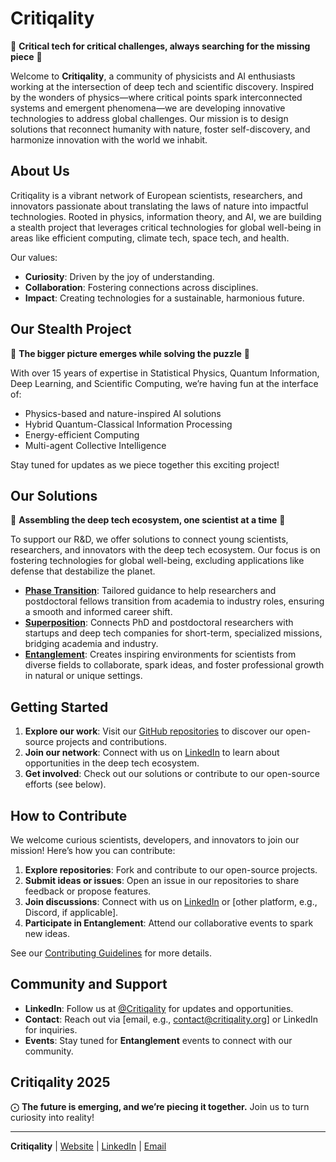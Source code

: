 # Critiqality

🧩 **Critical tech for critical challenges, always searching for the missing piece** 🧩

Welcome to **Critiqality**, a community of physicists and AI enthusiasts working at the intersection of deep tech and scientific discovery. Inspired by the wonders of physics—where critical points spark interconnected systems and emergent phenomena—we are developing innovative technologies to address global challenges. Our mission is to design solutions that reconnect humanity with nature, foster self-discovery, and harmonize innovation with the world we inhabit.

## About Us

Critiqality is a vibrant network of European scientists, researchers, and innovators passionate about translating the laws of nature into impactful technologies. Rooted in physics, information theory, and AI, we are building a stealth project that leverages critical technologies for global well-being in areas like efficient computing, climate tech, space tech, and health.

Our values:
- **Curiosity**: Driven by the joy of understanding.
- **Collaboration**: Fostering connections across disciplines.
- **Impact**: Creating technologies for a sustainable, harmonious future.

## Our Stealth Project

🧩 **The bigger picture emerges while solving the puzzle** 🧩

With over 15 years of expertise in Statistical Physics, Quantum Information, Deep Learning, and Scientific Computing, we’re having fun at the interface of:
- Physics-based and nature-inspired AI solutions
- Hybrid Quantum-Classical Information Processing
- Energy-efficient Computing
- Multi-agent Collective Intelligence

Stay tuned for updates as we piece together this exciting project!

## Our Solutions

🧩 **Assembling the deep tech ecosystem, one scientist at a time** 🧩

To support our R&D, we offer solutions to connect young scientists, researchers, and innovators with the deep tech ecosystem. Our focus is on fostering technologies for global well-being, excluding applications like defense that destabilize the planet.

- **[Phase Transition](link-to-solution)**: Tailored guidance to help researchers and postdoctoral fellows transition from academia to industry roles, ensuring a smooth and informed career shift.
- **[Superposition](link-to-solution)**: Connects PhD and postdoctoral researchers with startups and deep tech companies for short-term, specialized missions, bridging academia and industry.
- **[Entanglement](link-to-solution)**: Creates inspiring environments for scientists from diverse fields to collaborate, spark ideas, and foster professional growth in natural or unique settings.

## Getting Started

1. **Explore our work**: Visit our [GitHub repositories](link-to-org-repos) to discover our open-source projects and contributions.
2. **Join our network**: Connect with us on [LinkedIn](https://www.linkedin.com/company/critiqality) to learn about opportunities in the deep tech ecosystem.
3. **Get involved**: Check out our solutions or contribute to our open-source efforts (see below).

## How to Contribute

We welcome curious scientists, developers, and innovators to join our mission! Here’s how you can contribute:

1. **Explore repositories**: Fork and contribute to our open-source projects.
2. **Submit ideas or issues**: Open an issue in our repositories to share feedback or propose features.
3. **Join discussions**: Connect with us on [LinkedIn](https://www.linkedin.com/company/critiqality) or [other platform, e.g., Discord, if applicable].
4. **Participate in Entanglement**: Attend our collaborative events to spark new ideas.

See our [Contributing Guidelines](link-to-contributing-guidelines) for more details.

## Community and Support

- **LinkedIn**: Follow us at [@Critiqality](https://www.linkedin.com/company/critiqality) for updates and opportunities.
- **Contact**: Reach out via [email, e.g., contact@critiqality.org] or LinkedIn for inquiries.
- **Events**: Stay tuned for **Entanglement** events to connect with our community.

## Critiqality 2025

⨀ **The future is emerging, and we’re piecing it together.** Join us to turn curiosity into reality!

---

**Critiqality** | [Website](https://www.critiqality.org) | [LinkedIn](https://www.linkedin.com/company/critiqality) | [Email](mailto:contact@critiqality.org)
